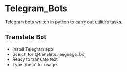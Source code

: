 # Telegram_Bots

Telegram bots written in python to carry out utilities tasks.

## Translate Bot
- Install Telegram app
- Search for @translate_language_bot
- Ready to translate text
- Type '/help' for usage
